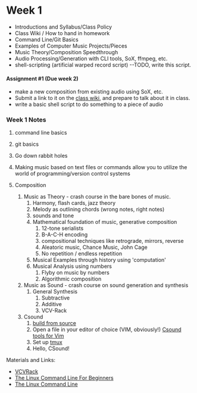 # Week 1
- Introductions and Syllabus/Class Policy
- Class Wiki / How to hand in homework
- Command Line/Git Basics
- Examples of Computer Music Projects/Pieces
- Music Theory/Composition Speedthrough
- Audio Processing/Generation with CLI tools, SoX, ffmpeg, etc.
- shell-scripting (artificial warped record script) --TODO, write this script. 

#### Assignment #1 (Due week 2)
- make a new composition from existing audio using SoX, etc.
- Submit a link to it on the [class wiki](https://github.com/arntzy/cli-music-2019/wiki.md), and prepare to talk about it in class.
- write a basic shell script to do something to a piece of audio

### Week 1 Notes

1. command line basics
2. git basics 

1. Go down rabbit holes
2. Making music based on text files or commands allow you to utilize the world of programming/version control systems

1. Composition
    1. Music as Theory - crash course in the bare bones of music. 
        1. Harmony, flash cards, jazz theory
        2. Melody as outlining chords (wrong notes, right notes)
        3. sounds and tone
        4. Mathematical foundation of music, generative composition
            1. 12-tone serialists
            2. B-A-C-H encoding
            3. compositional techniques like retrograde, mirrors, reverse
            4. Aleatoric music, Chance Music, John Cage
            5. No repetition / endless repetition
        5. Musical Examples through history using 'computation'
        6. Musical Analysis using numbers
            1. Flyby on music by numbers
            2. Algorithmic composition
    2. Music as Sound - crash course on sound generation and synthesis
        1. General Synthesis 
            1. Subtractive
            2. Additive
            3. VCV-Rack
    3. Csound
        1. [build from source](https://github.com/csound/csound/blob/develop/BUILD.md)
        2. Open a file in your editor of choice (VIM, obviously!) [Csound tools for Vim](https://vimawesome.com/plugin/csound)
        3. Set up [tmux](https://github.com/tmux/tmux)
        4. Hello, CSound!

Materials and Links:

- [VCVRack](https://vcvrack.com/)
- [The Linux Command Line For Beginners](https://tutorials.ubuntu.com/tutorial/command-line-for-beginners#0)
- [The Linux Command Line](http://linuxcommand.org/tlcl.php)
